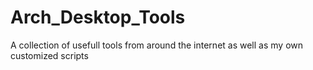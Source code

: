 # Arch_Desktop_Tools
A collection of usefull tools from around the internet as well as my own customized scripts
